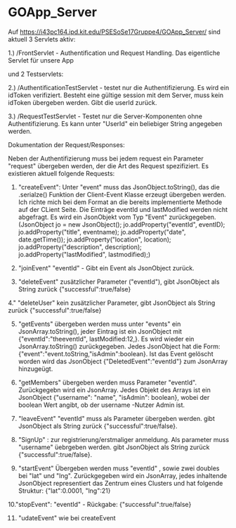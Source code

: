 # GOApp_Server

Auf https://i43pc164.ipd.kit.edu/PSESoSe17Gruppe4/GOApp_Server/ sind aktuell 3 Servlets aktiv: 

1.) /FrontServlet - Authentification und Request Handling. Das eigentliche Servlet für unsere App

und 2 Testservlets:

2.) /AuthentificationTestServlet - testet nur die Authentifizierung. Es wird ein idToken verifiziert. Besteht eine gültige session mit dem Server, muss kein idToken übergeben werden. Gibt die userId zurück.

3.) /RequestTestServlet - Testet nur die Server-Komponenten ohne Authentifizierung. Es kann unter "UserId" ein beliebiger String angegeben werden.

Dokumentation der Request/Responses:

Neben der Authentifizierung muss bei jedem request ein Parameter "request" übergeben werden, der die Art des Request spezifiziert. Es existieren aktuell folgende Requests:

1. "createEvent": Unter "event" muss das JsonObject.toString(), das die .serialze() Funktion der Client-Event Klasse erzeugt übergeben werden. Ich richte mich bei dem Format an die bereits implementierte Methode auf der CLient Seite. Die Einträge eventId und lastModified werden nicht abgefragt. Es wird ein JsonObjekt vom Typ "Event" zurückgegeben.
(JsonObject jo = new JsonObject();
		jo.addProperty("eventId", eventID);
		jo.addProperty("title", eventname);
		jo.addProperty("date", date.getTime());
		jo.addProperty("location", location);
		jo.addProperty("description", description);
		jo.addProperty("lastModified", lastmodified);)
    
2. "joinEvent" "eventId" - Gibt ein Event als JsonObject zurück.

3. "deleteEvent" zusätzlicher Parameter ("eventId"), gibt JsonObject als String zurück {"successful":true/false}

4." "deleteUser" kein zusätzlicher Parameter, gibt JsonObject als String zurück {"successful":true/false}

5. "getEvents" übergeben werden muss unter "events" ein JsonArray.toString(), jeder Eintrag ist ein JsonObject mit {"eventId":"theeventId", lastModified:12,}. Es wird wieder ein JsonArray.toString() zurückgegeben. Jedes JsonObject hat die Form: {"event":"event.toString,"isAdmin":boolean}. Ist das Event gelöscht worden wird das JsonObject {"DeletedEvent":"eventId"} zum JsonArray hinzugeügt.

6. "getMembers"  übergeben werden muss Parameter "eventId". Zurückgegebn wird ein JsonArray. Jedes Objekt des Arrays ist ein JsonObject {"username": "name", "isAdmin": boolean}, wobei der boolean Wert angibt, ob der username -Nutzer Admin ist.

7. "leaveEvent" "eventId" muss als Parameter übergeben werden. gibt JsonObject als String zurück {"successful":true/false}.

8. "SignUp" : zur registrierung/erstmaliger anmeldung. Als parameter muss "username" üebrgeben werden. gibt JsonObject als String zurück {"successful":true/false}.

9. "startEvent" Übergeben werden muss "eventId" , sowie zwei doubles bei "lat" und "lng". Zurückgegeben wird ein JsonArray, jedes inhaltende JsonObject representiert das Zentrum eines Clusters und hat folgende Struktur:
{"lat":0.0001,
"lng":21}

10."stopEvent": "eventId" - Rückgabe: {"successful":true/false}

11. "udateEvent" wie bei createEvent

